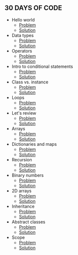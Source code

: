 ## 30 DAYS OF CODE

*  Hello world
   - [Problem](https://www.hackerrank.com/challenges/30-hello-world/problem)
   - [Solution](https://github.com/dimitrietataru/hackerrank/tree/master/30%20days%20of%20code/Day%2000%20-%20Hello%20world)
*  Data types
   - [Problem](https://www.hackerrank.com/challenges/30-data-types/problem)
   - [Solution](https://github.com/dimitrietataru/hackerrank/tree/master/30%20days%20of%20code/Day%2001%20-%20Data%20types)
*  Operators
	- [Problem](https://www.hackerrank.com/challenges/30-operators/problem)
   - [Solution](https://github.com/dimitrietataru/hackerrank/tree/master/30%20days%20of%20code/Day%2002%20-%20Operators)
*  Intro to conditional statements
   - [Problem](https://www.hackerrank.com/challenges/30-conditional-statements/problem)
   - [Solution](https://github.com/dimitrietataru/hackerrank/tree/master/30%20days%20of%20code/Day%2003%20-%20Intro%20to%20conditional%20statements)
*  Class vs. instance
   - [Problem](https://www.hackerrank.com/challenges/30-class-vs-instance/problem)
   - [Solution](https://github.com/dimitrietataru/hackerrank/tree/master/30%20days%20of%20code/Day%2004%20-%20Class%20vs.%20instance)
*  Loops
   - [Problem](https://www.hackerrank.com/challenges/30-loops/problem)
   - [Solution](https://github.com/dimitrietataru/hackerrank/tree/master/30%20days%20of%20code/Day%2005%20-%20Loops)
*  Let's review
   - [Problem](https://www.hackerrank.com/challenges/30-review-loop/problem)
   - [Solution](https://github.com/dimitrietataru/hackerrank/tree/master/30%20days%20of%20code/Day%2006%20-%20Let's%20review)
*  Arrays
   - [Problem](https://www.hackerrank.com/challenges/30-arrays/problem)
   - [Solution](https://github.com/dimitrietataru/hackerrank/tree/master/30%20days%20of%20code/Day%2007%20-%20Arrays)
*  Dictionaries and maps
   - [Problem](https://www.hackerrank.com/challenges/30-dictionaries-and-maps/problem)
   - [Solution](https://github.com/dimitrietataru/hackerrank/tree/master/30%20days%20of%20code/Day%2008%20-%20Dictionaries%20and%20maps)
*  Recursion
   - [Problem](https://www.hackerrank.com/challenges/30-recursion/problem)
   - [Solution](https://github.com/dimitrietataru/hackerrank/tree/master/30%20days%20of%20code/Day%2009%20-%20Recursion)
*  Binary numbers
   - [Problem](https://www.hackerrank.com/challenges/30-binary-numbers/problem)
   - [Solution](https://github.com/dimitrietataru/hackerrank/tree/master/30%20days%20of%20code/Day%2010%20-%20Binary%20numbers)
*  2D arrays
   - [Problem](https://www.hackerrank.com/challenges/30-2d-arrays/problem)
   - [Solution](https://github.com/dimitrietataru/hackerrank/tree/master/30%20days%20of%20code/Day%2011%20-%202D%20arrays)
*  Inheritance
   - [Problem](https://www.hackerrank.com/challenges/30-inheritance/problem)
   - [Solution](https://github.com/dimitrietataru/hackerrank/tree/master/30%20days%20of%20code/Day%2012%20-%20Inheritance)
*  Abstract classes
   - [Problem](https://www.hackerrank.com/challenges/30-abstract-classes/problem)
   - [Solution](https://github.com/dimitrietataru/hackerrank/tree/master/30%20days%20of%20code/Day%2013%20-%20Abstract%20classes)
*  Scope
   - [Problem](https://www.hackerrank.com/challenges/30-scope/problem)
   - [Solution](https://github.com/dimitrietataru/hackerrank/tree/master/30%20days%20of%20code/Day%2014%20-%20Scope)